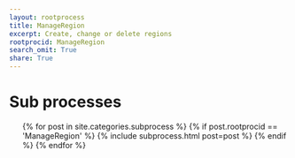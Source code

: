 ```yaml
---
layout: rootprocess
title: ManageRegion
excerpt: Create, change or delete regions
rootprocid: ManageRegion
search_omit: True
share: True
---
```

<h1 class='foot-description'>Sub processes</h1>
<ul class='post-list'>
{% for post in site.categories.subprocess %}
 {% if post.rootprocid == 'ManageRegion' %}
   {% include subprocess.html post=post %}
 {% endif %}
{% endfor %}
</ul>
